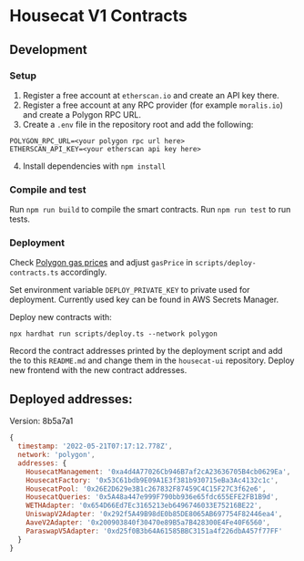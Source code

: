 # Housecat V1 Contracts

## Development

### Setup

1. Register a free account at `etherscan.io` and create an API key there.
2. Register a free account at any RPC provider (for example `moralis.io`) and create a Polygon RPC URL.
3. Create a `.env` file in the repository root and add the following:

```
POLYGON_RPC_URL=<your polygon rpc url here>
ETHERSCAN_API_KEY=<your etherscan api key here>
```

4. Install dependencies with `npm install`

### Compile and test

Run `npm run build` to compile the smart contracts.
Run `npm run test` to run tests.

### Deployment

Check [Polygon gas prices](https://polygonscan.com/gastracker) and adjust `gasPrice` in `scripts/deploy-contracts.ts` accordingly.

Set environment variable `DEPLOY_PRIVATE_KEY` to private used for deployment. Currently used key can be found in AWS Secrets Manager.

Deploy new contracts with:

```
npx hardhat run scripts/deploy.ts --network polygon
```

Record the contract addresses printed by the deployment script and add the to this `README.md` and change them in the `housecat-ui`
repository. Deploy new frontend with the new contract addresses.

## Deployed addresses:

Version: 8b5a7a1

```js
{
  timestamp: '2022-05-21T07:17:12.778Z',
  network: 'polygon',
  addresses: {
    HousecatManagement: '0xa4d4A77026Cb946B7af2cA23636705B4cb0629Ea',
    HousecatFactory: '0x53C61bdb9E09A1E3f381b930715eBa3Ac4132c1c',
    HousecatPool: '0x26E2D629e3B1c267832F87459C4C15F27C3f62e6',
    HousecatQueries: '0x5A48a447e999F790bb936e65fdc655EFE2FB1B9d',
    WETHAdapter: '0x654D66Ed7Ec3165213eb6496746033E75216BE22',
    UniswapV2Adapter: '0x292f5A49B98dE0b85DE8065AB697754F82446ea4',
    AaveV2Adapter: '0x200903840f30470e89B5a7B428300E4Fe40F6560',
    ParaswapV5Adapter: '0xd25f0B3b64A61585BBC3151a4f226dbA457f77FF'
  }
}
```

